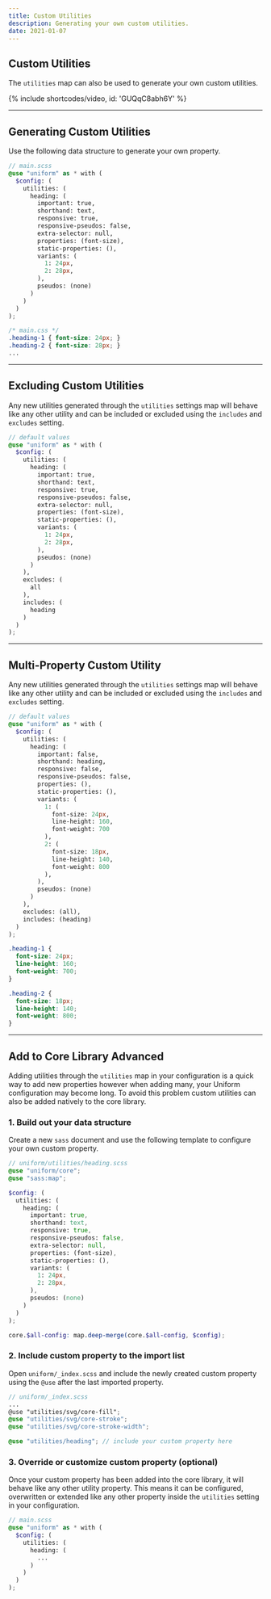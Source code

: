 ```yaml
---
title: Custom Utilities
description: Generating your own custom utilities.
date: 2021-01-07
---
```


## Custom Utilities

The `utilities` map can also be used to generate your own custom utilities.

{% include shortcodes/video, id: 'GUQqC8abh6Y' %}

---

## Generating Custom Utilities

Use the following data structure to generate your own property.

```scss
// main.scss
@use "uniform" as * with (
  $config: (
    utilities: (
      heading: (
        important: true,
        shorthand: text,
        responsive: true,
        responsive-pseudos: false,
        extra-selector: null,
        properties: (font-size),
        static-properties: (),
        variants: (
          1: 24px,
          2: 28px,
        ),
        pseudos: (none)
      )
    )
  )
);
```

```css
/* main.css */
.heading-1 { font-size: 24px; }
.heading-2 { font-size: 28px; }
...
```

---

## Excluding Custom Utilities

Any new utilities generated through the `utilities` settings map will behave like any other utility and can be included or excluded using the `includes` and `excludes` setting.

```scss
// default values
@use "uniform" as * with (
  $config: (
    utilities: (
      heading: (
        important: true,
        shorthand: text,
        responsive: true,
        responsive-pseudos: false,
        extra-selector: null,
        properties: (font-size),
        static-properties: (),
        variants: (
          1: 24px,
          2: 28px,
        ),
        pseudos: (none)
      )
    ),
    excludes: (
      all
    ),
    includes: (
      heading
    )
  )
);
```

---

## Multi-Property Custom Utility

Any new utilities generated through the `utilities` settings map will behave like any other utility and can be included or excluded using the `includes` and `excludes` setting.

```scss
// default values
@use "uniform" as * with (
  $config: (
    utilities: (
      heading: (
        important: false,
        shorthand: heading,
        responsive: false,
        responsive-pseudos: false,
        properties: (),
        static-properties: (),
        variants: (
          1: (
            font-size: 24px,
            line-height: 160,
            font-weight: 700
          ),
          2: (
            font-size: 18px,
            line-height: 140,
            font-weight: 800
          ),
        ),
        pseudos: (none)
      )
    ),
    excludes: (all),
    includes: (heading)
  )
);
```

```css
.heading-1 {
  font-size: 24px;
  line-height: 160;
  font-weight: 700;
}

.heading-2 {
  font-size: 18px;
  line-height: 140;
  font-weight: 800;
}
```

---

## Add to Core Library <span class="ml-6 inline-flex align-items-center px-8 h-20 font-sm bold radius-full bg-blue bg-brighten-500 color-white align-middle">Advanced</span>

Adding utilities through the `utilities` map in your configuration is a quick way to add new properties however when adding many, your Uniform configuration may become long. To avoid this problem custom utilities can also be added natively to the core library.

### 1. Build out your data structure

Create a new `sass` document and use the following template to configure your own custom property.

```scss
// uniform/utilities/heading.scss
@use "uniform/core";
@use "sass:map";

$config: (
  utilities: (
    heading: (
      important: true,
      shorthand: text,
      responsive: true,
      responsive-pseudos: false,
      extra-selector: null,
      properties: (font-size),
      static-properties: (),
      variants: (
        1: 24px,
        2: 28px,
      ),
      pseudos: (none)
    )
  )
);

core.$all-config: map.deep-merge(core.$all-config, $config);
```

### 2. Include custom property to the import list

Open `uniform/_index.scss` and include the newly created custom property using the `@use` after the last imported property.

```scss
// uniform/_index.scss
...
@use "utilities/svg/core-fill";
@use "utilities/svg/core-stroke";
@use "utilities/svg/core-stroke-width";

@use "utilities/heading"; // include your custom property here
```

### 3. Override or customize custom property (optional)

Once your custom property has been added into the core library, it will behave like any other utility property. This means it can be configured, overwritten or extended like any other property inside the `utilities` setting in your configuration.

```scss
// main.scss
@use "uniform" as * with (
  $config: (
    utilities: (
      heading: (
        ...
      )
    )
  )
);
```
